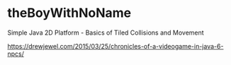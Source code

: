 # theBoyWithNoName
Simple Java 2D Platform - Basics of Tiled Collisions and Movement

https://drewjewel.com/2015/03/25/chronicles-of-a-videogame-in-java-6-npcs/
